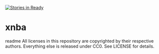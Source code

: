 [![Stories in Ready](https://badge.waffle.io/devaallanrd/xnba.png?label=ready&title=Ready)](https://waffle.io/devaallanrd/xnba)
# xnba


<snippet>
  <content><![CDATA[
# ${1:XNBA | LiveGame Alpha-0.1.1}
TODO: X-NBA Live Game Comments 
## Installation
TODO: Dont know how to add this feature know, like the installation by bower or node.js
## Usage
TODO: Write usage instructions
## Contributing
1. Fork it!
2. Create your feature branch: `git checkout -b my-new-feature`
3. Commit your changes: `git commit -am 'Add some feature'`
4. Push to the branch: `git push origin my-new-feature`
5. Submit a pull request :D
## History
TODO: ITCR Project - (Angular, Bootstrap, Font-Awesome, Bower , Unit-Testing)
## Credits
TODO: Allan Rojas D. (My Team There) 
## License
TODO: Write license
]]></content>
  <tabTrigger>readme</tabTrigger>
  All licenses in this repository are copyrighted by their respective authors. Everything else is released under CC0. See LICENSE for details.
</snippet>
